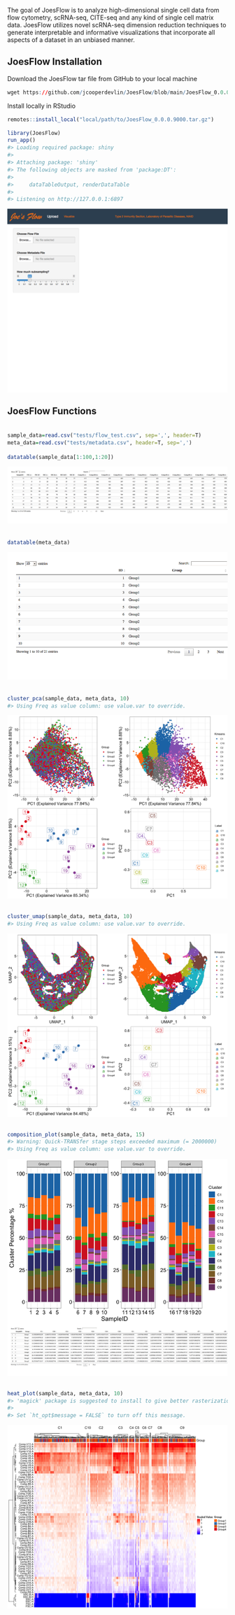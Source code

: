 The goal of JoesFlow is to analyze high-dimensional single cell data
from flow cytometry, scRNA-seq, CITE-seq and any kind of single cell
matrix data. JoesFlow utilizes novel scRNA-seq dimension reduction
techniques to generate interpretable and informative visualizations that
incorporate all aspects of a dataset in an unbiased manner.

JoesFlow Installation
---------------------

Download the JoesFlow tar file from GitHub to your local machine

``` r
wget https://github.com/jcooperdevlin/JoesFlow/blob/main/JoesFlow_0.0.0.9000.tar.gz
```

Install locally in RStudio

``` r
remotes::install_local("local/path/to/JoesFlow_0.0.0.9000.tar.gz")
```

``` r
library(JoesFlow)
run_app()
#> Loading required package: shiny
#> 
#> Attaching package: 'shiny'
#> The following objects are masked from 'package:DT':
#> 
#>     dataTableOutput, renderDataTable
#> 
#> Listening on http://127.0.0.1:6897
```

<img src="README_files/figure-markdown_github/setup-1.png" style="display: block; margin: auto;" />

JoesFlow Functions
------------------

``` r

sample_data=read.csv("tests/flow_test.csv", sep=',', header=T)
meta_data=read.csv("tests/metadata.csv", header=T, sep=',')

datatable(sample_data[1:100,1:20])
```

![](README_files/figure-markdown_github/test_data-1.png)

``` r

datatable(meta_data)
```

![](README_files/figure-markdown_github/test_data-2.png)

``` r

cluster_pca(sample_data, meta_data, 10)
#> Using Freq as value column: use value.var to override.
```

<img src="README_files/figure-markdown_github/pca-1.png" style="display: block; margin: auto;" />

``` r

cluster_umap(sample_data, meta_data, 10)
#> Using Freq as value column: use value.var to override.
```

<img src="README_files/figure-markdown_github/umap-1.png" style="display: block; margin: auto;" />

``` r

composition_plot(sample_data, meta_data, 15)
#> Warning: Quick-TRANSfer stage steps exceeded maximum (= 2000000)
#> Using Freq as value column: use value.var to override.
```

<img src="README_files/figure-markdown_github/comp_plot-1.png" style="display: block; margin: auto;" /><img src="README_files/figure-markdown_github/comp_plot-2.png" style="display: block; margin: auto;" />

``` r

heat_plot(sample_data, meta_data, 10)
#> 'magick' package is suggested to install to give better rasterization.
#> 
#> Set `ht_opt$message = FALSE` to turn off this message.
```

<img src="README_files/figure-markdown_github/heat_plot-1.png" style="display: block; margin: auto;" />
